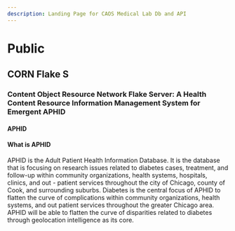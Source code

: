```yaml
---
description: Landing Page for CAOS Medical Lab Db and API
---
```


# Public

## CORN Flake S

### Content Object Resource Network Flake Server:  A Health Content Resource Information Management System for Emergent APHID

#### APHID

#### What is APHID

APHID is the Adult Patient Health Information Database.  It is the database that is focusing on research issues related to diabetes cases, treatment, and follow-up within community organizations, health systems, hospitals, clinics, and out - patient services throughout the city of Chicago, county of Cook, and surrounding suburbs.  Diabetes is the central focus of APHID to flatten the curve of complications within community organizations, health systems, and out patient services throughout the greater Chicago area.  APHID will be able to flatten the curve of disparities related to diabetes through geolocation intelligence as its core.

